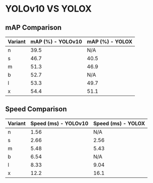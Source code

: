 ---
---
# YOLOv10 VS YOLOX

## mAP Comparison

| Variant | mAP (%) - YOLOv10 | mAP (%) - YOLOX |
|---------|--------------------|--------------------|
| n | 39.5 | N/A |
| s | 46.7 | 40.5 |
| m | 51.3 | 46.9 |
| b | 52.7 | N/A |
| l | 53.3 | 49.7 |
| x | 54.4 | 51.1 |

## Speed Comparison

| Variant | Speed (ms) - YOLOv10 | Speed (ms) - YOLOX |
|---------|-----------------------|-----------------------|
| n | 1.56 | N/A |
| s | 2.66 | 2.56 |
| m | 5.48 | 5.43 |
| b | 6.54 | N/A |
| l | 8.33 | 9.04 |
| x | 12.2 | 16.1 |
